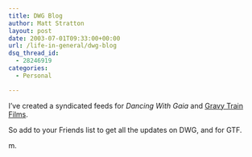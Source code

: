 ```yaml
---
title: DWG Blog
author: Matt Stratton
layout: post
date: 2003-07-01T09:33:00+00:00
url: /life-in-general/dwg-blog
dsq_thread_id:
  - 28246919
categories:
  - Personal

---
```

I&#8217;ve created a syndicated feeds for _Dancing With Gaia_ and <a href="http://www.gravytrainfilms.com" target="_blank">Gravy Train Films</a>.

So add to your Friends list to get all the updates on DWG, and for GTF.

m.